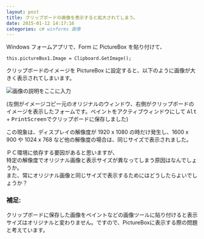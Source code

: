 ```yaml
---
layout: post
title: クリップボードの画像を表示すると拡大されてしまう。
date: 2015-01-12 14:17:16
categories: c# winforms 画像
---
```

<!-- {% raw %} -->
<p>Windows フォームアプリで、Form に PictureBox を貼り付けて、</p>

<pre><code>this.pictureBox1.Image = Clipboard.GetImage();
</code></pre>

<p>クリップボードのイメージを PictureBox に設定すると、以下のように画像が大きく表示されてしまいます。</p>

<p><img src="https://i.stack.imgur.com/ZTiOA.png" alt="画像の説明をここに入力"></p>

<p>(左側がイメージコピー元のオリジナルのウィンドウ、右側がクリップボードのイメージを表示したフォームです。ペイントをアクティブウィンドウにして <kbd>Alt</kbd> + <kbd>PrintScreen</kbd>でクリップボードに保存しました)</p>

<p>この現象は、ディスプレイの解像度が 1920 x 1080 の時だけ発生し、1600 x 900 や 1024 x 768 など他の解像度の場合は、同じサイズで表示されました。</p>

<p>ＰＣ環境に依存する要因があると思いますが、<br>
特定の解像度でオリジナル画像と表示サイズが異なってしまう原因はなんでしょうか。<br>
また、常にオリジナル画像と同じサイズで表示するためにはどうしたらよいでしょうか？</p>

<h3>補足:</h3>

<p>クリップボードに保存した画像をペイントなどの画像ツールに貼り付けると表示サイズはオリジナルと変わりません。ですので、PictureBoxに表示する際の問題と考えています。</p>
<!-- {% endraw %} -->
